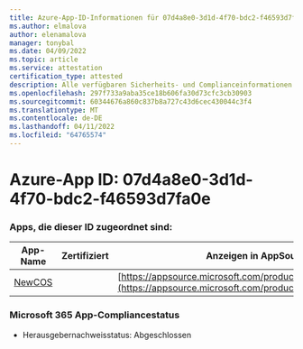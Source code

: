 ```yaml
---
title: Azure-App-ID-Informationen für 07d4a8e0-3d1d-4f70-bdc2-f46593d7fa0e
ms.author: elmalova
author: elenamalova
manager: tonybal
ms.date: 04/09/2022
ms.topic: article
ms.service: attestation
certification_type: attested
description: Alle verfügbaren Sicherheits- und Complianceinformationen für 07d4a8e0-3d1d-4f70-bdc2-f46593d7fa0e.
ms.openlocfilehash: 297f733a9aba35ce18b606fa30d73cfc3cb30903
ms.sourcegitcommit: 60344676a860c837b8a727c43d6cec430044c3f4
ms.translationtype: MT
ms.contentlocale: de-DE
ms.lasthandoff: 04/11/2022
ms.locfileid: "64765574"
---
```

# <a name="azure-app-id-07d4a8e0-3d1d-4f70-bdc2-f46593d7fa0e"></a>Azure-App ID: 07d4a8e0-3d1d-4f70-bdc2-f46593d7fa0e


### <a name="apps-associated-with-this-id"></a>Apps, die dieser ID zugeordnet sind:
| **App-Name** | **Zertifiziert** | **Anzeigen in AppSource** |
|--------------|---------------|-----------------------|
| [NewCOS](../forward/WA200001104.md) |  | [https://appsource.microsoft.com/product/office/WA200001104](https://appsource.microsoft.com/product/office/WA200001104) |

### <a name="microsoft-365-app-compliance-status"></a>Microsoft 365 App-Compliancestatus
- Herausgebernachweisstatus: Abgeschlossen
